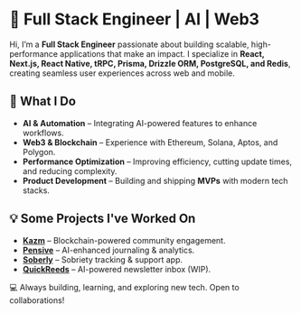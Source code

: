 # 🚀 Full Stack Engineer | AI | Web3 

Hi, I’m a **Full Stack Engineer** passionate about building scalable, high-performance applications that make an impact. I specialize in **React, Next.js, React Native, tRPC, Prisma, Drizzle ORM, PostgreSQL, and Redis**, creating seamless user experiences across web and mobile.  

## 🔹 What I Do  
- **AI & Automation** – Integrating AI-powered features to enhance workflows.  
- **Web3 & Blockchain** – Experience with Ethereum, Solana, Aptos, and Polygon.  
- **Performance Optimization** – Improving efficiency, cutting update times, and reducing complexity.  
- **Product Development** – Building and shipping **MVPs** with modern tech stacks.  

## 💡 Some Projects I've Worked On  
- **[Kazm](https://join.kazm.com/)** – Blockchain-powered community engagement.  
- **[Pensive](https://www.pensiveapp.com/)** – AI-enhanced journaling & analytics.  
- **[Soberly](https://getsoberly.com/)** – Sobriety tracking & support app.  
- **[QuickReeds](https://quickreeds.com/)** – AI-powered newsletter inbox (WIP).  

💻 Always building, learning, and exploring new tech. Open to collaborations!  
